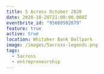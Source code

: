 ```yaml
---
title: 5 Across October 2020
date: 2020-10-28T21:00:00.000Z
eventbrite_id: "95689502879"
feature: true
active: true
location: Whitaker Bank Ballpark
image: /images/5across-legends.png
tags:
  - 5across
  - entrepreneurship
---
```

